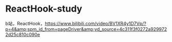 # ReactHook-study
b站，ReactHook，https://www.bilibili.com/video/BV1XR4y1D7Vp/?p=4&amp;spm_id_from=pageDriver&amp;vd_source=4c311f3f0272a9299722d25c810c090e
